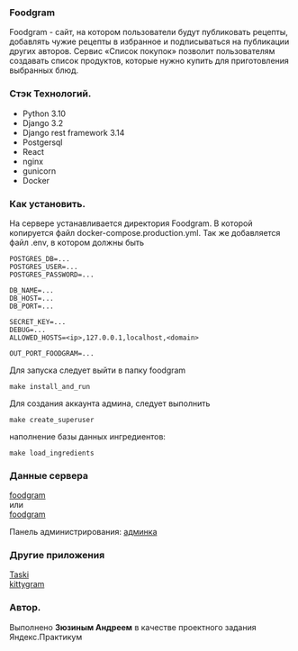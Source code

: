 ### Foodgram
Foodgram - сайт, на котором пользователи будут публиковать рецепты, добавлять чужие рецепты в избранное и подписываться на публикации других авторов. Сервис «Список покупок» позволит пользователям создавать список продуктов, которые нужно купить для приготовления выбранных блюд. 

### Стэк Технологий.
- Python 3.10
- Django 3.2
- Django rest framework 3.14
- Postgersql
- React
- nginx
- gunicorn
- Docker


### Как установить.
На сервере устанавливается директория Foodgram.
В которой копируется файл docker-compose.production.yml.
Так же добавляется файл .env, в котором должны быть
```
POSTGRES_DB=...
POSTGRES_USER=...
POSTGRES_PASSWORD=...

DB_NAME=...
DB_HOST=...
DB_PORT=...

SECRET_KEY=...
DEBUG=...
ALLOWED_HOSTS=<ip>,127.0.0.1,localhost,<domain>

OUT_PORT_FOODGRAM=...
```

Для запуска следует выйти в папку foodgram
```
make install_and_run
```

Для создания аккаунта админа, следует выполнить
```
make create_superuser
```

наполнение базы данных ингредиентов:
```
make load_ingredients
```

### Данные сервера
[foodgram](https://xn--80aciep1ase.site/ "Оснавная ссылка")  
или  
[foodgram](http://51.250.109.52:7000/ "по ip")  
  
Панель администрирования:
[админка](https://xn--80aciep1ase.site/admin/)  


### Другие приложения
[Taski](http://51.250.109.52:8000/)  
[kittygram](http://51.250.109.52:9000/)


### Автор.
Выполнено **Зюзиным Андреем** в качестве проектного задания Яндекс.Практикум
